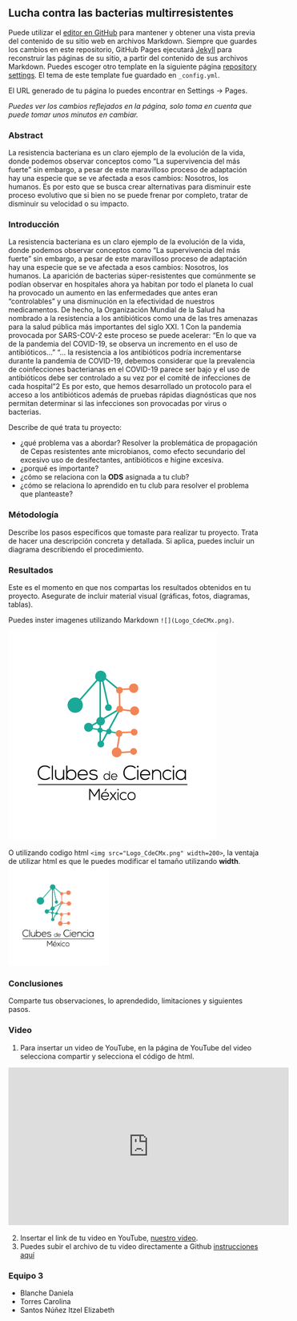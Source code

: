 ## Lucha contra las bacterias multirresistentes

Puede utilizar el [editor en GitHub](https://github.com/CdeCMx-org/templates_paginaweb/edit/main/README.md) para mantener y obtener una vista previa del contenido de su sitio web en archivos Markdown. Siempre que guardes los cambios en este repositorio, GitHub Pages ejecutará [Jekyll](https://jekyllrb.com/) para reconstruir las páginas de su sitio, a partir del contenido de sus archivos Markdown. Puedes escoger otro template en la siguiente página [repository settings](https://github.com/CdeCMx-org/templates_paginaweb/settings/pages). El tema de este template fue guardado en `_config.yml`.

El URL generado de tu página lo puedes encontrar en Settings -> Pages. 

*Puedes ver los cambios reflejados en la página, solo toma en cuenta que puede tomar unos minutos en cambiar.*

### Abstract 
La resistencia bacteriana es un claro ejemplo de la evolución de la vida, donde podemos observar conceptos como “La supervivencia del más fuerte” sin embargo, a pesar de este maravilloso proceso de adaptación hay una especie que se ve afectada a esos cambios: Nosotros, los humanos. Es por esto que se busca crear alternativas para disminuir este proceso evolutivo que si bien no se puede frenar por completo, tratar de disminuir su velocidad o su impacto.

### Introducción
La resistencia bacteriana es un claro ejemplo de la evolución de la vida, donde podemos observar conceptos como “La supervivencia del más fuerte” sin embargo, a pesar de este maravilloso proceso de adaptación hay una especie que se ve afectada a esos cambios: Nosotros, los humanos. 
La aparición de bacterias súper-resistentes que comúnmente se podían observar en hospitales ahora ya habitan por todo el planeta lo cual ha provocado un aumento en las enfermedades que antes eran “controlables” y una disminución en la efectividad de nuestros medicamentos. De hecho, la Organización Mundial de la Salud ha nombrado a la resistencia a los antibióticos como una de las tres amenazas para la salud pública más importantes del siglo XXI. 1
Con la pandemia provocada por SARS-COV-2 este proceso se puede acelerar: “En lo que va de la pandemia del COVID-19, se observa un incremento en el uso de antibióticos…” “… la resistencia a los antibióticos podría incrementarse durante la pandemia de COVID-19, debemos considerar que la prevalencia de coinfecciones bacterianas en el COVID-19 parece ser bajo y el uso de antibióticos debe ser controlado a su vez por el comité de infecciones de cada hospital”2
Es por esto, que hemos desarrollado un protocolo para el acceso a los antibióticos además de pruebas rápidas diagnósticas que nos permitan determinar si las infecciones son provocadas por virus o bacterias. 

Describe de qué trata tu proyecto: 
* ¿qué problema vas a abordar? Resolver la problemática de propagación de Cepas resistentes ante microbianos, como efecto secundario del excesivo uso de desifectantes, antibióticos e higine excesiva. 
* ¿porqué es importante?
* ¿cómo se relaciona con la **ODS** asignada a tu club? 
* ¿cómo se relaciona lo aprendido en tu club para resolver el problema que planteaste?

### Métodología

Describe los pasos específicos que tomaste para realizar tu proyecto. Trata de hacer una descripción concreta y detallada. Si aplica, puedes incluir un diagrama describiendo el procedimiento. 

### Resultados

Este es el momento en que nos compartas los resultados obtenidos en tu proyecto. Asegurate de incluir material visual (gráficas, fotos, diagramas, tablas). 

Puedes inster imagenes utilizando Markdown `![](Logo_CdeCMx.png)`.

![](Logo_CdeCMx.png)

O utilizando codigo html `<img src="Logo_CdeCMx.png" width=200>`, la ventaja de utilizar html es que le puedes modificar el tamaño utilizando **width**.
<img src="Logo_CdeCMx.png" width=200>


### Conclusiones

Comparte tus observaciones, lo aprendedido, limitaciones y siguientes pasos. 

### Video
 1. Para insertar un video de YouTube, en la página de YouTube del video selecciona compartir y selecciona el código de html.
 <iframe width="560" height="315" src="https://www.youtube.com/embed/PLj1-CMNERM" title="YouTube video player" frameborder="0" allow="accelerometer; autoplay; clipboard-write; encrypted-media; gyroscope; picture-in-picture" allowfullscreen></iframe>
 
 2. Insertar el link de tu video en YouTube, [nuestro video](https://youtu.be/rmXvlBPq24Q).
 4. Puedes subir el archivo de tu video directamente a Github [instrucciones aquí](https://stackoverflow.com/questions/4279611/how-to-embed-a-video-into-github-readme-md)
 
### Equipo 3

* Blanche Daniela
* Torres Carolina
* Santos Núñez Itzel Elizabeth

